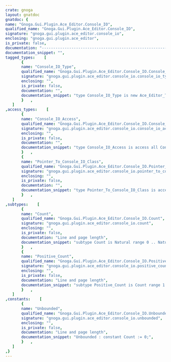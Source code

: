 ```yaml
---
crate: gnoga
layout: gnatdoc
gnatdoc: {
name: "Gnoga.Gui.Plugin.Ace_Editor.Console_IO",
qualified_name: "Gnoga.Gui.Plugin.Ace_Editor.Console_IO",
signature: "gnoga.gui.plugin.ace_editor.console_io",
enclosing: "gnoga.gui.plugin.ace_editor",
is_private: false,
documentation: "----------------------------------------------------------------------------\n                                                                          --\n                   GNOGA - The GNU Omnificent GUI for Ada                 --\n                                                                          --\n           G N O G A . G U I . P L U G I N . A C E _ E D I T O R .        --\n                            C O N S O L E _ I O                           --\n                                                                          --\n                                 S p e c                                  --\n                                                                          --\n                                                                          --\n                     Copyright (C) 2017 Pascal Pignard                    --\n                                                                          --\n  This library is free software;  you can redistribute it and/or modify   --\n  it under terms of the  GNU General Public License  as published by the  --\n  Free Software  Foundation;  either version 3,  or (at your  option) any --\n  later version. This library is distributed in the hope that it will be  --\n  useful, but WITHOUT ANY WARRANTY;  without even the implied warranty of --\n  MERCHANTABILITY or FITNESS FOR A PARTICULAR PURPOSE.                    --\n                                                                          --\n  As a special exception under Section 7 of GPL version 3, you are        --\n  granted additional permissions described in the GCC Runtime Library     --\n  Exception, version 3.1, as published by the Free Software Foundation.   --\n                                                                          --\n  You should have received a copy of the GNU General Public License and   --\n  a copy of the GCC Runtime Library Exception along with this program;    --\n  see the files COPYING3 and COPYING.RUNTIME respectively.  If not, see   --\n  <http://www.gnu.org/licenses/>.                                         --\n                                                                          --\n  As a special exception, if other files instantiate generics from this   --\n  unit, or you link this unit with other files to produce an executable,  --\n  this  unit  does not  by itself cause  the resulting executable to be   --\n  covered by the GNU General Public License. This exception does not      --\n  however invalidate any other reasons why the executable file might be   --\n  covered by the  GNU Public License.                                     --\n                                                                          --\n  For more information please go to http://www.gnoga.com                  --\n----------------------------------------------------------------------------",
documentation_snippet: "",
tagged_types:    [
       {
       name: "Console_IO_Type",
       qualified_name: "Gnoga.Gui.Plugin.Ace_Editor.Console_IO.Console_IO_Type",
       signature: "gnoga.gui.plugin.ace_editor.console_io.console_io_type",
       enclosing: "",
       is_private: false,
       documentation: "",
       documentation_snippet: "type Console_IO_Type is new Ace_Editor_Type with private;",
       }   ,
   ]
,access_types:    [
       {
       name: "Console_IO_Access",
       qualified_name: "Gnoga.Gui.Plugin.Ace_Editor.Console_IO.Console_IO_Access",
       signature: "gnoga.gui.plugin.ace_editor.console_io.console_io_access",
       enclosing: "",
       is_private: false,
       documentation: "",
       documentation_snippet: "type Console_IO_Access is access all Console_IO_Type;",
       }   ,
       {
       name: "Pointer_To_Console_IO_Class",
       qualified_name: "Gnoga.Gui.Plugin.Ace_Editor.Console_IO.Pointer_To_Console_IO_Class",
       signature: "gnoga.gui.plugin.ace_editor.console_io.pointer_to_console_io_class",
       enclosing: "",
       is_private: false,
       documentation: "",
       documentation_snippet: "type Pointer_To_Console_IO_Class is access all Console_IO_Type'Class;",
       }   ,
   ]
,subtypes:    [
       {
       name: "Count",
       qualified_name: "Gnoga.Gui.Plugin.Ace_Editor.Console_IO.Count",
       signature: "gnoga.gui.plugin.ace_editor.console_io.count",
       enclosing: "",
       is_private: false,
       documentation: "Line and page length",
       documentation_snippet: "subtype Count is Natural range 0 .. Natural'Last;",
       }   ,
       {
       name: "Positive_Count",
       qualified_name: "Gnoga.Gui.Plugin.Ace_Editor.Console_IO.Positive_Count",
       signature: "gnoga.gui.plugin.ace_editor.console_io.positive_count",
       enclosing: "",
       is_private: false,
       documentation: "Line and page length",
       documentation_snippet: "subtype Positive_Count is Count range 1 .. Count'Last;",
       }   ,
   ]
,constants:    [
       {
       name: "Unbounded",
       qualified_name: "Gnoga.Gui.Plugin.Ace_Editor.Console_IO.Unbounded",
       signature: "gnoga.gui.plugin.ace_editor.console_io.unbounded",
       enclosing: "",
       is_private: false,
       documentation: "Line and page length",
       documentation_snippet: "Unbounded : constant Count := 0;",
       }   ,
   ]
,}
---
```

